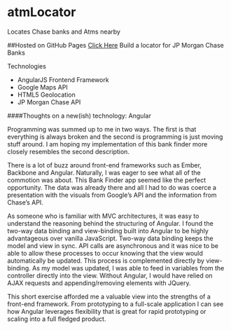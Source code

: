 atmLocator
==========
Locates Chase banks and Atms nearby

##Hosted on GitHub Pages [Click Here](http://nathansass.github.io/atmLocator/) 
Build a locator for JP Morgan Chase Banks

Technologies
- AngularJS Frontend Framework
- Google Maps API
- HTML5 Geolocation
- JP Morgan Chase API

####Thoughts on a new(ish) technology: Angular

Programming was summed up to me in two ways. The first is that everything is always broken and the second is programming is just moving stuff around. I am hoping my implementation of this bank finder more closely resembles the second description.

There is a lot of buzz around front-end frameworks such as Ember, Backbone and Angular. Naturally, I was eager to see what all of the commotion was about. This Bank Finder app seemed like the perfect opportunity. The data was already there and all I had to do was coerce a presentation with the visuals from Google’s API and the information from Chase’s API.

As someone who is familiar with MVC architectures, it was easy to understand the reasoning behind the structuring of Angular. I found the two-way data binding and view-binding built into Angular to be highly advantageous over vanilla JavaScript. Two-way data binding keeps the model and view in sync. API calls are asynchronous and it was nice to be able to allow these processes to occur knowing that the view would automatically be updated. This process is complemented directly by view-binding. As my model was updated, I was able to feed in variables from the controller directly into the view. Without Angular, I would have relied on AJAX requests and appending/removing elements with JQuery.

This short exercise afforded me a valuable view into the strengths of a front-end framework. From prototyping to a full-scale application I can see how Angular leverages flexibility that is great for rapid prototyping or scaling into a full fledged product.
